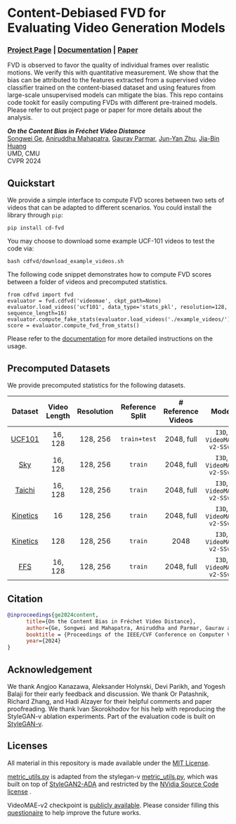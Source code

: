 # Content-Debiased FVD for Evaluating Video Generation Models

### [Project Page](https://content-debiased-fvd.github.io/) | [Documentation](https://content-debiased-fvd.github.io/documentation) | [Paper]()

FVD is observed to favor the quality of individual frames over realistic motions. We verify this with quantitative measurement. We show that the bias can be attributed to the features extracted from a supervised video classifier trained on the content-biased dataset and using features from large-scale unsupervised models can mitigate the bias. This repo contains code tookit for easily computing FVDs with different pre-trained models. Please refer to out project page or paper for more details about the analysis. 

***On the Content Bias in Fréchet Video Distance*** <br>
[Songwei Ge](https://songweige.github.io/), [Aniruddha Mahapatra](https://anime26398.github.io/), [Gaurav Parmar](https://gauravparmar.com/), [Jun-Yan Zhu](https://www.cs.cmu.edu/~junyanz/), [Jia-Bin Huang](https://jbhuang0604.github.io/)<br>
UMD, CMU<br>
CVPR 2024


## Quickstart
We provide a simple interface to compute FVD scores between two sets of videos that can be adapted to different scenarios. You could install the library through `pip`:
```
pip install cd-fvd
```

You may choose to download some example UCF-101 videos to test the code via:
```
bash cdfvd/download_example_videos.sh
```

The following code snippet demonstrates how to compute FVD scores between a folder of videos and precomputed statistics.
```
from cdfvd import fvd
evaluator = fvd.cdfvd('videomae', ckpt_path=None)
evaluator.load_videos('ucf101', data_type='stats_pkl', resolution=128, sequence_length=16)
evaluator.compute_fake_stats(evaluator.load_videos('./example_videos/'))
score = evaluator.compute_fvd_from_stats()
```
Please refer to the [documentation](https://content-debiased-fvd.github.io/documentation) for more detailed instructions on the usage.

## Precomputed Datasets
We provide precomputed statistics for the following datasets. 

| Dataset             |  Video Length  | Resolution | Reference Split          | # Reference Videos | Model | Skip Frame # | Seed |
| :-:              | :---:     | :-:        | :-:            |  :-:          | :-: |  :-:          | :-: |
| [UCF101](https://www.crcv.ucf.edu/data/UCF101.php) | 16, 128     | 128, 256         | `train+test`        |  2048, full       |`I3D`, `VideoMAE-v2-SSv2`| 1 | 0 |
| [Sky](https://github.com/weixiong-ur/mdgan) | 16, 128     | 128, 256         | `train`        |  2048, full       |`I3D`, `VideoMAE-v2-SSv2`| 1 | 0 |
| [Taichi](https://github.com/AliaksandrSiarohin/first-order-model/blob/master/data/taichi-loading/README.md) | 16, 128     | 128, 256         | `train`        |  2048, full       |`I3D`, `VideoMAE-v2-SSv2`| 1 | 0 |
| [Kinetics](https://github.com/cvdfoundation/kinetics-dataset) | 16     | 128, 256         | `train`        |  2048, full       |`I3D`, `VideoMAE-v2-SSv2`| 1 | 0 |
| [Kinetics](https://github.com/cvdfoundation/kinetics-dataset) | 128     | 128, 256         | `train`        |  2048       |`I3D`, `VideoMAE-v2-SSv2`| 1 | 0 |
| [FFS](https://github.com/ondyari/FaceForensics) | 16, 128     | 128, 256         | `train`        |  2048, full       |`I3D`, `VideoMAE-v2-SSv2`| 1 | 0 |

## Citation

``` bibtex
@inproceedings{ge2024content,
      title={On the Content Bias in Fréchet Video Distance},
      author={Ge, Songwei and Mahapatra, Aniruddha and Parmar, Gaurav and Zhu, Jun-Yan and Huang, Jia-Bin},
      booktitle = {Proceedings of the IEEE/CVF Conference on Computer Vision and Pattern Recognition (CVPR)},
      year={2024}
}
```

## Acknowledgement

We thank Angjoo Kanazawa, Aleksander Holynski, Devi Parikh, and Yogesh Balaji for their early feedback and discussion. We thank Or Patashnik, Richard Zhang, and Hadi Alzayer for their helpful comments and paper proofreading. We thank Ivan Skorokhodov for his help with reproducing the StyleGAN-v ablation experiments. Part of the evaluation code is built on [StyleGAN-v](https://github.com/universome/stylegan-v).

## Licenses

All material in this repository is made available under the [MIT License](https://github.com/songweige/content-debiased-fvd/LICENSE). 

[metric_utils.py](https://github.com/songweige/content-debiased-fvd/utils/metric_utils.py) is adapted from the stylegan-v [metric_utils.py](https://github.com/universome/stylegan-v/blob/master/src/metrics/metric_utils.py), which was built on top of [StyleGAN2-ADA](https://github.com/nvlabs/stylegan2-ada) and restricted by the [NVidia Source Code license](https://nvlabs.github.io/stylegan2-ada-pytorch/license.html) .

VideoMAE-v2 checkpoint is [publicly available](https://github.com/OpenGVLab/VideoMAEv2/blob/master/docs/MODEL_ZOO.). Please consider filling this [questionaire](https://docs.google.com/forms/d/e/1FAIpQLSd1SjKMtD8piL9uxGEUwicerxd46bs12QojQt92rzalnoI3JA/viewform) to help improve the future works.
